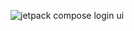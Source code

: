 ![jetpack compose login ui](https://github.com/user-attachments/assets/53bf0aae-115a-4c5b-a664-7adeba979529)
